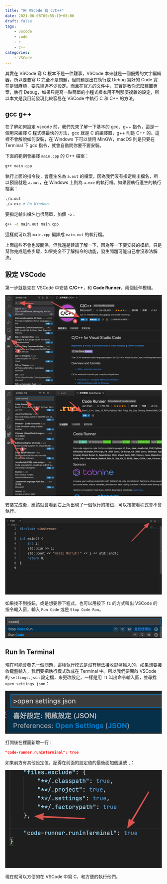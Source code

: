 ```yaml
---
title: "用 VSCode 寫 C/C++"
date: 2021-06-08T00:55:19+08:00
draft: false
tags: 
    - vscode
    - code
    - c
    - c++
categories:
    - VSCode
---
```


其實在 VSCode 寫 C 根本不是一件難事，VSCode 本來就是一個優秀的文字編輯器，所以要要寫 C 完全不是問題，但問題是出在執行或 Debug 寫好的 Code 實在是很麻煩，要先經過不少設定。而且在官方的文件中，其實是教你怎麼建置專案，執行 Debug，如果只是寫一點簡單的小程式根本用不到那麼複雜的設定，所以本文是我目前發現比較容易在 VSCode 中執行 C 和 C++ 的方法。

<!--more-->

## gcc g++

在了解如何設定 vscode 前，我們先來了解一下基本的 gcc、g++ 指令，這是一個用來編譯 C 程式碼最快的方法，gcc 就是 C 的編譯器，g++ 則是 C++ 的。這裡不會解說如何安裝，在 Windows 下可以使用 MinGW，macOS 則是只要在 Terminal 下 gcc 指令，就會自動問你要不要安裝。

下面的範例會編譯 `main.cpp` 的 C++ 檔案：

```bash
g++ main.cpp
```

執行上面的指令後，會產生名為 `a.out` 的檔案，因為我們沒有指定輸出檔名，所以預設就是 `a.out`，在 Windows 上則為 `a.exe` 的執行檔。如果要執行產生的執行檔案：

```bash
./a.out
./a.exe # On Windows
```

要指定輸出檔名也很簡單，加個 `-o`：

```bash
g++ -o main.out main.cpp
```

這樣就可以將 `main.cpp` 編譯成 `main.out` 的執行檔。

上面這些不會也沒關係，但我還是建議了解一下，因為等一下要安裝的模組，只是幫你完成這些步驟，如果完全不了解指令的功能，發生問題可能自己會沒辦法解決。

## 設定 VSCode

第一步就是先在 VSCode 中安裝 **C/C++**，和 **Code Runner**，兩個延伸模組。

![](https://raw.githubusercontent.com/TonyPepeBear/ImageBed/main/20210608014749.png)

![](https://raw.githubusercontent.com/TonyPepeBear/ImageBed/main/20210608021309.png)

安裝完成後，應該就會看到右上角出現了一個執行的按鈕，可以按按看程式會不會執行。

![](https://raw.githubusercontent.com/TonyPepeBear/ImageBed/main/20210608021808.png)

如果找不到按鈕，或是想要停下程式，也可以用按下 `f1` 的方式叫出 VSCode 的指令輸入窗，輸入 `Run Code` 或是 `Stop Code Run`。

![](https://raw.githubusercontent.com/TonyPepeBear/ImageBed/main/20210608022037.png)

## Run In Terminal

現在可能會發先一個問題，這種執行模式是沒有辦法接收鍵盤輸入的，如果想要接收鍵盤輸入，我們要把執行模式改成在 Terminal 中。所以我們要開啟 VSCode 的 `settings.json` 設定檔，來更改設定，一樣是用 `f1` 叫出命令輸入區，並尋找 `open settings json`：

![](https://raw.githubusercontent.com/TonyPepeBear/ImageBed/main/20210608024052.png)

打開後在裡面新增一行：

```json
"code-runner.runInTerminal": true
```

如果前方有其他設定值，記得在前面的設定值的最後面加個逗號 `,`：

![](https://raw.githubusercontent.com/TonyPepeBear/ImageBed/main/20210608024259.png)

現在就可以方便的在 VSCode 中寫 C，和方便的執行他們。
